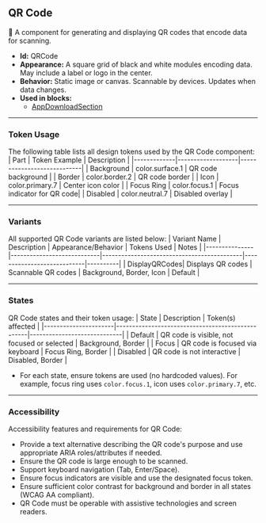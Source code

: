 ## QR Code
🔳 A component for generating and displaying QR codes that encode data for scanning.
- **Id:** QRCode
- **Appearance:** A square grid of black and white modules encoding data. May include a label or logo in the center.
- **Behavior:** Static image or canvas. Scannable by devices. Updates when data changes.
- **Used in blocks:**
  - [AppDownloadSection](../blocks/AppDownloadSection.md)

---

### Token Usage
The following table lists all design tokens used by the QR Code component:
| Part        | Token Example      | Description                |
|-------------|-------------------|----------------------------|
| Background  | color.surface.1   | QR code background         |
| Border      | color.border.2    | QR code border             |
| Icon        | color.primary.7   | Center icon color          |
| Focus Ring  | color.focus.1     | Focus indicator for QR code|
| Disabled    | color.neutral.7   | Disabled overlay           |

---

### Variants
All supported QR Code variants are listed below:
| Variant Name   | Description                | Appearance/Behavior                        | Tokens Used                | Notes    |
|---------------|----------------------------|--------------------------------------------|----------------------------|----------|
| DisplayQRCodes| Displays QR codes          | Scannable QR codes                         | Background, Border, Icon   | Default  |

---

### States
QR Code states and their token usage:
| State                | Description                                      | Token(s) affected           |
|----------------------|--------------------------------------------------|-----------------------------|
| Default              | QR code is visible, not focused or selected      | Background, Border          |
| Focus                | QR code is focused via keyboard                  | Focus Ring, Border          |
| Disabled             | QR code is not interactive                       | Disabled, Border            |

- For each state, ensure tokens are used (no hardcoded values). For example, focus ring uses `color.focus.1`, icon uses `color.primary.7`, etc.

---

### Accessibility
Accessibility features and requirements for QR Code:
- Provide a text alternative describing the QR code's purpose and use appropriate ARIA roles/attributes if needed.
- Ensure the QR code is large enough to be scanned.
- Support keyboard navigation (Tab, Enter/Space).
- Ensure focus indicators are visible and use the designated focus token.
- Ensure sufficient color contrast for background and border in all states (WCAG AA compliant).
- QR Code must be operable with assistive technologies and screen readers.
